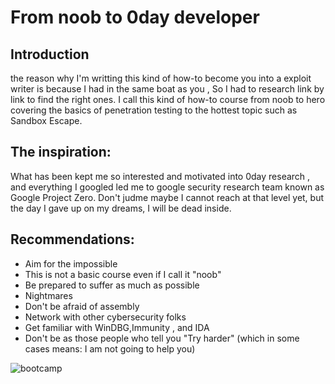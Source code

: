 # From noob to 0day developer 

## Introduction 

the reason why I'm writting this kind of how-to become you into a exploit writer is because I had in the same boat as you , So I had to research link by link to find the right ones. I call this kind of how-to course from noob to hero covering the basics of penetration testing to the hottest topic such as Sandbox Escape. 

## The inspiration:

What has been kept me so interested and motivated into 0day research , and everything I googled led me to google security research team known as Google Project Zero. Don't judme maybe I cannot reach at that level yet, but the day I gave up on my dreams, I will be dead inside.


## Recommendations: 

* Aim for the impossible 
* This is not a basic course even if I call it "noob"
* Be prepared to suffer as much as possible 
* Nightmares
* Don't be afraid of assembly 
* Network with other cybersecurity folks
* Get familiar with WinDBG,Immunity , and IDA
* Don't be as those people who tell you "Try harder" (which in some cases means: I am not going to help you)

![bootcamp](https://github.com/SkyBulk/the-day-of-nightmares/blob/master/images/bootcamp.jpg)
